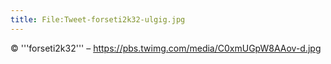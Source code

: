```yaml
---
title: File:Tweet-forseti2k32-ulgig.jpg
---
```


© '''forseti2k32''' – https://pbs.twimg.com/media/C0xmUGpW8AAov-d.jpg